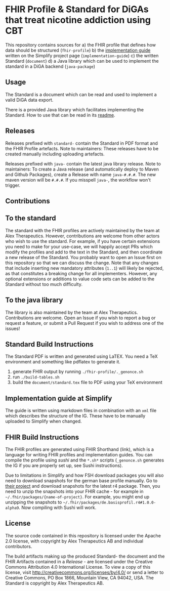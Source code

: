 # FHIR Profile & Standard for DiGAs that treat nicotine addiction using CBT

This repository contains sources for
a) the FHIR profile that defines how data should be structured (`fhir-profile`)
b) the [implementation guide](https://simplifier.net/guide/self-reported-nicotine-usage-diga/home) written on the Simplify project page (`implementation-guide`)
c) the written Standard (`document`)
d) a Java library which can be used to implement the standard in a DiGA backend (`java-package`)

## Usage
The Standard is a document which can be read and used to implement a valid DiGA data export.

There is a provided Java library which facilitates implementing the Standard. How to use that can be read in its [readme](java-package/README.md).

## Releases

Releases prefixed with `standard-` contain the Standard in PDF format and the FHIR Profile artefacts. Note to maintainers: These releases have to be created manually including uploading artefacts.

Releases prefixed with `java-` contain the latest java library release.
Note to maintainers: To create a Java release (and automatically deploy to Maven and Github Packages), create a Release with name `java-#.#.#`. The new maven version will be `#.#.#`. If you misspell `java-`, the workflow won't trigger.

## Contributions

## To the standard
The standard with the FHIR profiles are actively maintained by the team at Alex Therapeutics. However, contributions are welcome from other actors who wish to use the standard. For example, if you have certain extensions you need to make for your use-case, we will happily accept PRs which modify the profiles and add to the text in the Standard, and then coordinate a new release of the Standard. You probably want to open an Issue first on this repository so that we can discuss the change. Note that any changes that include inserting new mandatory attributes (`1..1`) will likely be rejected, as that constitutes a breaking change for all implementers. However, any optional extensions or additions to value code sets can be added to the Standard without too much difficulty.

## To the java library
The library is also maintained by the team at Alex Therapeutics. Contributions are welcome. Open an Issue if you wish to report a bug or request a feature, or submit a Pull Request if you wish to address one of the issues!

## Standard Build Instructions
The Standard PDF is written and generated using LaTEX. You need a TeX environment and something like pdflatex to generate it.
1. generate FHIR output by running `./fhir-profile/._genonce.sh`
2. run `./build-tables.sh`
3. build the `document/standard.tex` file to PDF using your TeX environment

## Implementation guide at Simplify
The guide is written using markdown files in combination with an `xml` file which describes the structure of the IG. These have to be manually uploaded to Simplify when changed.

## FHIR Build Instructions
The FHIR profiles are generated using FHIR Shorthand (link), which is a language for writing FHIR profiles and implementation guides. You can compile the profile using _sushi_ and the `*.sh*` scripts (`_genonce.sh` generates the IG if you are properly set up, see Sushi instructions).

Due to limitations in Simplify and how FSH download packages you will also need to download snapshots for the german base profile manually. Go to [their project](https://simplifier.net/Basisprofil-DE-R4/~packages) and download snapshots for the latest r4 package. Then, you need to unzip the snapshots into your FHIR cache - for example in `~/.fhir/packages/{name-of-project}`. For example, you might end up unzipping the snapshots to `~/.fhir/packages/de.basisprofil.r4#1.0.0-alpha9`. Now compiling with Sushi will work.

## License
The source code contained in this repository is licensed under the Apache 2.0 license, with copyright by Alex Therapeutics AB and individual contributors.

The build artifacts making up the produced Standard- the document and the FHIR Artifacts contained in a _Release_ - are licensed under the Creative Commons Attribution 4.0 International License. To view a copy of this license, visit http://creativecommons.org/licenses/by/4.0/ or send a letter to Creative Commons, PO Box 1866, Mountain View, CA 94042, USA. The Standard is copyright by Alex Therapeutics AB.
